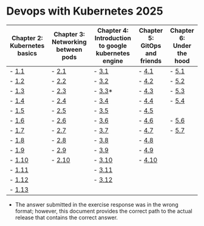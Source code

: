 # Devops with Kubernetes 2025

| Chapter 2: Kubernetes basics                                              | Chapter 3: Networking between pods                                        | Chapter 4: Introduction to google kubernetes engine                       | Chapter 5: GitOps and friends                                             | Chapter 6: Under the hood                                               |
|---------------------------------------------------------------------------|---------------------------------------------------------------------------|---------------------------------------------------------------------------|---------------------------------------------------------------------------|-------------------------------------------------------------------------|
| - [1.1](https://github.com/PacoZG/devops-with-kubernetes-2025/tree/1.1)   | - [2.1](https://github.com/PacoZG/devops-with-kubernetes-2025/tree/2.1)   | - [3.1](https://github.com/PacoZG/devops-with-kubernetes-2025/tree/3.1)   | - [4.1](https://github.com/PacoZG/devops-with-kubernetes-2025/tree/4.1)   | - [5.1](https://github.com/PacoZG/devops-with-kubernetes-2025/tree/5.1) |
| - [1.2](https://github.com/PacoZG/devops-with-kubernetes-2025/tree/1.2)   | - [2.2](https://github.com/PacoZG/devops-with-kubernetes-2025/tree/2.2)   | - [3.2](https://github.com/PacoZG/devops-with-kubernetes-2025/tree/3.2)   | - [4.2](https://github.com/PacoZG/devops-with-kubernetes-2025/tree/4.2)   | - [5.2](https://github.com/PacoZG/devops-with-kubernetes-2025/tree/5.2) |
| - [1.3](https://github.com/PacoZG/devops-with-kubernetes-2025/tree/1.3)   | - [2.3](https://github.com/PacoZG/devops-with-kubernetes-2025/tree/2.3)   | - [3.3](https://github.com/PacoZG/devops-with-kubernetes-2025/tree/3.3)*  | - [4.3](https://github.com/PacoZG/devops-with-kubernetes-2025/tree/4.3)   | - [5.3](https://github.com/PacoZG/devops-with-kubernetes-2025/tree/5.3) |
| - [1.4](https://github.com/PacoZG/devops-with-kubernetes-2025/tree/1.4)   | - [2.4](https://github.com/PacoZG/devops-with-kubernetes-2025/tree/2.4)   | - [3.4](https://github.com/PacoZG/devops-with-kubernetes-2025/tree/3.4)   | - [4.4](https://github.com/PacoZG/devops-with-kubernetes-2025/tree/4.4)   | - [5.4](https://github.com/PacoZG/devops-with-kubernetes-2025/tree/5.4) |
| - [1.5](https://github.com/PacoZG/devops-with-kubernetes-2025/tree/1.5)   | - [2.5](https://github.com/PacoZG/devops-with-kubernetes-2025/tree/2.5)   | - [3.5](https://github.com/PacoZG/devops-with-kubernetes-2025/tree/3.5)   | - [4.5](https://github.com/PacoZG/devops-with-kubernetes-2025/tree/4.5)   |
| - [1.6](https://github.com/PacoZG/devops-with-kubernetes-2025/tree/1.6)   | - [2.6](https://github.com/PacoZG/devops-with-kubernetes-2025/tree/2.6)   | - [3.6](https://github.com/PacoZG/devops-with-kubernetes-2025/tree/3.6)   | - [4.6](https://github.com/PacoZG/devops-with-kubernetes-2025/tree/4.6)   | - [5.6](https://github.com/PacoZG/devops-with-kubernetes-2025/tree/5.6) |
| - [1.7](https://github.com/PacoZG/devops-with-kubernetes-2025/tree/1.7)   | - [2.7](https://github.com/PacoZG/devops-with-kubernetes-2025/tree/2.7)   | - [3.7](https://github.com/PacoZG/devops-with-kubernetes-2025/tree/3.7)   | - [4.7](https://github.com/PacoZG/devops-with-kubernetes-2025/tree/4.7)   | - [5.7](https://github.com/PacoZG/devops-with-kubernetes-2025/tree/5.7) |
| - [1.8](https://github.com/PacoZG/devops-with-kubernetes-2025/tree/1.8)   | - [2.8](https://github.com/PacoZG/devops-with-kubernetes-2025/tree/2.8)   | - [3.8](https://github.com/PacoZG/devops-with-kubernetes-2025/tree/3.8)   | - [4.8](https://github.com/PacoZG/devops-with-kubernetes-2025/tree/4.8)   |
| - [1.9](https://github.com/PacoZG/devops-with-kubernetes-2025/tree/1.9)   | - [2.9](https://github.com/PacoZG/devops-with-kubernetes-2025/tree/2.9)   | - [3.9](https://github.com/PacoZG/devops-with-kubernetes-2025/tree/3.9)   | - [4.9](https://github.com/PacoZG/devops-with-kubernetes-2025/tree/4.9)   |
| - [1.10](https://github.com/PacoZG/devops-with-kubernetes-2025/tree/1.10) | - [2.10](https://github.com/PacoZG/devops-with-kubernetes-2025/tree/2.10) | - [3.10](https://github.com/PacoZG/devops-with-kubernetes-2025/tree/3.10) | - [4.10](https://github.com/PacoZG/devops-with-kubernetes-2025/tree/4.10) |
| - [1.11](https://github.com/PacoZG/devops-with-kubernetes-2025/tree/1.11) |                                                                           | - [3.11](https://github.com/PacoZG/devops-with-kubernetes-2025/tree/3.11) |
| - [1.12](https://github.com/PacoZG/devops-with-kubernetes-2025/tree/1.12) |                                                                           | - [3.12](https://github.com/PacoZG/devops-with-kubernetes-2025/tree/3.12) |
| - [1.13](https://github.com/PacoZG/devops-with-kubernetes-2025/tree/1.13) |

* The answer submitted in the exercise response was in the wrong format;
  however, this document provides the correct path to the actual release that
  contains the correct answer.
